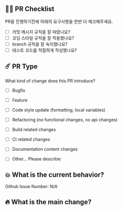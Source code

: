 ## 🙆‍♀️  PR Checklist
PR을 진행하기전에 아래의 요구사항을 한번 더 체크해주세요.
- [ ] 커밋 메시지 규칙을 잘 따랐나요?
- [ ] 코딩 스타일 규칙을 잘 적용했나요?
- [ ] branch 규칙을 잘 숙지했나요?
- [ ] 테스트 코드를 적절하게 작성했나요?

## ☄️ PR Type
What kind of change does this PR introduce?

- [ ] Bugfix
- [ ] Feature
- [ ] Code style update (formatting, local variables)
- [ ] Refactoring (no functional changes, no api changes)
- [ ] Build related changes
- [ ] CI related changes
- [ ] Documentation content changes
- [ ] Other... Please describe:


## 💥 What is the current behavior?

Github Issue Number: N/A


## 🔥 What is the main change?




